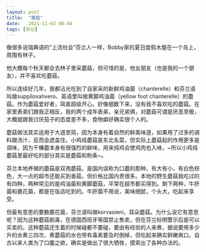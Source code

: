 ```yaml
---
layout: post
title:  "蘑菇" 
date:   2021-11-03 08:44
tags: [杂记]
---
```


像很多说瑞典语的“上流社会”芬兰人一样，Bobby家的夏日度假木屋在一个岛上，周围有林子。

他大概每个秋天都会去林子里采蘑菇，但可惜的是，他女朋友（也是我的一个朋友），并不喜欢吃蘑菇。

所以连续好几年，我都沾光吃到了自家采的新鲜鸡油菌（chanterelle）和芬兰语叫做suppilovahvero、英语里叫做黄脚鸡油菌（yellow foot chanterelle）的蘑菇。作为蘑菇爱好者，简直超级开心。好像细数下来，没有我不喜欢吃的蘑菇。在家里表弟们跟我正相反，我的两个成年表弟，亲兄弟俩，对蘑菇可谓是厌恶至极，大概就跟我讨厌茄子的态度差不多，食物癖好确实很个人的。

蘑菇做法其实适用于大道至简，因为本身有着自然的鲜美味道，如果用了过多的调料跟汤汁，反而会遮盖住。小鸡炖蘑菇是东北名菜，但实际上蘑菇起的作用更多是调味，因为干榛蘑本身有很强烈的鲜味，用来炖鸡会使鸡肉也入味，~所以小鸡炖蘑菇里最好吃的部分其实是蘑菇和粉条~。

芬兰本地养殖的蘑菇是双孢蘑菇，是国内误称为口蘑的那种，有大有小，有白色棕色，大一点的超市还能买到香菇，但价格比国内贵很多。本地的野生蘑菇我吃过的有四种，两种常见的是鸡油菌和黄脚蘑菇，平常在超市都买得到。剩下两种，牛肝菌和鹿花菌，都是在饭店吃到的。牛肝菌不用说，美味细腻，个头大，吃起来享受。

但最有意思的要数鹿花菌，芬兰语叫做korvasieni，耳朵蘑菇。为什么说它有意思呢？因为这种蘑菇剧毒，在德国西班牙等国禁止售卖，但在芬兰标明警示后是可以买卖的。这种蘑菇还生着的时候碰都不要碰，要由有经验的人来煮，据说要用多少升的水煮三四次、煮蘑菇的水也带有毒素要及时倒掉，但吃起来确实鲜嫩爽口。自古以来人类为了口腹之欲，确实是做出了很大牺牲，摸索出了各种办法的。